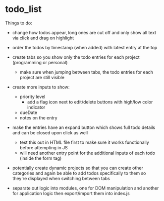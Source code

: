 # todo_list

Things to do:
- change how todos appear, long ones are cut off and only show all text via click and drag on highlight

- order the todos by timestamp (when added) with latest entry at the top

- create tabs so you show only the todo entries for each project (programming or personal)
  - make sure when jumping between tabs, the todo entries for each project are still visible

- create more inputs to show:
  - priority level
    - add a flag icon next to edit/delete buttons with high/low color indicator 
  - dueDate
  - notes on the entry

- make the entries have an expand button which shows full todo details and can be closed upon click as well
  - test this out in HTML file first to make sure it works functionally before attempting in JS
  - will need another entry point for the additional inputs of each todo (inside the form tag)

- potentially create dynamic projects so that you can create other categories and again be able to add todos specifically to them so they're displayed when switching between tabs

- separate out logic into modules, one for DOM manipulation and another for application logic then export/import them into index.js